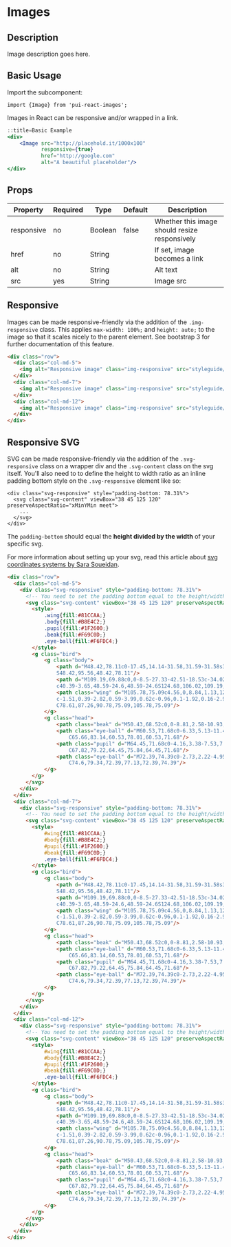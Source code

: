 # Images

## Description
Image description goes here.

## Basic Usage

Import the subcomponent:

```
import {Image} from 'pui-react-images';
```

Images in React can be responsive and/or wrapped in a link.

```jsx
::title=Basic Example
<div>
    <Image src="http://placehold.it/1000x100"
           responsive={true}
           href="http://google.com"
           alt="A beautiful placeholder"/>
</div>
```
## Props

Property | Required | Type | Default | Description
---------|----------|------|---------|------------
responsive | no  | Boolean | false | Whether this image should resize responsively
href       | no  | String  |       | If set, image becomes a link
alt        | no  | String  |       | Alt text
src        | yes | String  |       | Image src

## Responsive

Images can be made responsive-friendly via the addition of the `.img-responsive` class. This applies `max-width: 100%;` and `height: auto;` to the image so that it scales nicely to the parent element. See bootstrap 3 for further documentation of this feature.

```html
<div class="row">
  <div class="col-md-5">
    <img alt="Responsive image" class="img-responsive" src="styleguide/such-awesome.jpg"/>
  </div>
  <div class="col-md-7">
    <img alt="Responsive image" class="img-responsive" src="styleguide/such-awesome.jpg"/>
  </div>
  <div class="col-md-12">
    <img alt="Responsive image" class="img-responsive" src="styleguide/such-awesome.jpg"/>
  </div>
</div>
```

## Responsive SVG

SVG can be made responsive-friendly via the addition of the `.svg-responsive` class on a
wrapper div and the `.svg-content` class on the svg itself. You'll also need to to define
the height to width ratio as an inline padding bottom style on the `.svg-responsive` element like so:

```
<div class="svg-responsive" style="padding-bottom: 78.31%">
  <svg class="svg-content" viewBox="38 45 125 120" preserveAspectRatio="xMinYMin meet">
    ...
  </svg>
</div>
```

The `padding-bottom` should equal the **height divided by the width** of your specific svg.

For more information about setting up your svg, read this article about [svg coordinates systems by Sara Soueidan](http://sarasoueidan.com/blog/svg-coordinate-systems/).

```html
<div class="row">
  <div class="col-md-5">
    <div class="svg-responsive" style="padding-bottom: 78.31%">
      <!-- You need to set the padding bottom equal to the height/width of the svg element. -->
      <svg class="svg-content" viewBox="38 45 125 120" preserveAspectRatio="xMinYMin meet">
        <style>
            .wing{fill:#81CCAA;}
            .body{fill:#B8E4C2;}
            .pupil{fill:#1F2600;}
            .beak{fill:#F69C0D;}
            .eye-ball{fill:#F6FDC4;}
        </style>
        <g class="bird">
            <g class="body">
                <path d="M48.42,78.11c0-17.45,14.14-31.58,31.59-31.58s31.59,14.14,31.59,31.58c0,17.44-14.14,31.59-31.59,31.59
                S48.42,95.56,48.42,78.11"/>
                <path d="M109.19,69.88c0,0-8.5-27.33-42.51-18.53c-34.02,8.81-20.65,91.11,45.25,84.73
                c40.39-3.65,48.59-24.6,48.59-24.6S124.68,106.02,109.19,69.88"/>
                <path class="wing" d="M105.78,75.09c4.56,0,8.84,1.13,12.62,3.11c0,0,0.01-0.01,0.01-0.01l36.23,12.38c0,0-13.78,30.81-41.96,38.09
                c-1.51,0.39-2.82,0.59-3.99,0.62c-0.96,0.1-1.92,0.16-2.9,0.16c-15.01,0-27.17-12.17-27.17-27.17
                C78.61,87.26,90.78,75.09,105.78,75.09"/>
            </g>
            <g class="head">
                <path class="beak" d="M50.43,68.52c0,0-8.81,2.58-10.93,4.86l9.12,9.87C48.61,83.24,48.76,74.28,50.43,68.52"/>
                <path class="eye-ball" d="M60.53,71.68c0-6.33,5.13-11.46,11.46-11.46c6.33,0,11.46,5.13,11.46,11.46c0,6.33-5.13,11.46-11.46,11.46
                    C65.66,83.14,60.53,78.01,60.53,71.68"/>
                <path class="pupil" d="M64.45,71.68c0-4.16,3.38-7.53,7.54-7.53c4.16,0,7.53,3.37,7.53,7.53c0,4.16-3.37,7.53-7.53,7.53
                    C67.82,79.22,64.45,75.84,64.45,71.68"/>
                <path class="eye-ball" d="M72.39,74.39c0-2.73,2.22-4.95,4.95-4.95c2.73,0,4.95,2.21,4.95,4.95c0,2.74-2.22,4.95-4.95,4.95
                    C74.6,79.34,72.39,77.13,72.39,74.39"/>
            </g>
        </g>
      </svg>
    </div>
  </div>
  <div class="col-md-7">
    <div class="svg-responsive" style="padding-bottom: 78.31%">
      <!-- You need to set the padding bottom equal to the height/width of the svg element. -->
      <svg class="svg-content" viewBox="38 45 125 120" preserveAspectRatio="xMinYMin meet">
        <style>
            #wing{fill:#81CCAA;}
            #body{fill:#B8E4C2;}
            #pupil{fill:#1F2600;}
            #beak{fill:#F69C0D;}
            .eye-ball{fill:#F6FDC4;}
        </style>
        <g class="bird">
            <g class="body">
                <path d="M48.42,78.11c0-17.45,14.14-31.58,31.59-31.58s31.59,14.14,31.59,31.58c0,17.44-14.14,31.59-31.59,31.59
                S48.42,95.56,48.42,78.11"/>
                <path d="M109.19,69.88c0,0-8.5-27.33-42.51-18.53c-34.02,8.81-20.65,91.11,45.25,84.73
                c40.39-3.65,48.59-24.6,48.59-24.6S124.68,106.02,109.19,69.88"/>
                <path class="wing" d="M105.78,75.09c4.56,0,8.84,1.13,12.62,3.11c0,0,0.01-0.01,0.01-0.01l36.23,12.38c0,0-13.78,30.81-41.96,38.09
                c-1.51,0.39-2.82,0.59-3.99,0.62c-0.96,0.1-1.92,0.16-2.9,0.16c-15.01,0-27.17-12.17-27.17-27.17
                C78.61,87.26,90.78,75.09,105.78,75.09"/>
            </g>
            <g class="head">
                <path class="beak" d="M50.43,68.52c0,0-8.81,2.58-10.93,4.86l9.12,9.87C48.61,83.24,48.76,74.28,50.43,68.52"/>
                <path class="eye-ball" d="M60.53,71.68c0-6.33,5.13-11.46,11.46-11.46c6.33,0,11.46,5.13,11.46,11.46c0,6.33-5.13,11.46-11.46,11.46
                    C65.66,83.14,60.53,78.01,60.53,71.68"/>
                <path class="pupil" d="M64.45,71.68c0-4.16,3.38-7.53,7.54-7.53c4.16,0,7.53,3.37,7.53,7.53c0,4.16-3.37,7.53-7.53,7.53
                    C67.82,79.22,64.45,75.84,64.45,71.68"/>
                <path class="eye-ball" d="M72.39,74.39c0-2.73,2.22-4.95,4.95-4.95c2.73,0,4.95,2.21,4.95,4.95c0,2.74-2.22,4.95-4.95,4.95
                    C74.6,79.34,72.39,77.13,72.39,74.39"/>
            </g>
        </g>
      </svg>
    </div>
  </div>
  <div class="col-md-12">
    <div class="svg-responsive" style="padding-bottom: 78.31%">
      <!-- You need to set the padding bottom equal to the height/width of the svg element. -->
      <svg class="svg-content" viewBox="38 45 125 120" preserveAspectRatio="xMinYMin meet">
        <style>
            #wing{fill:#81CCAA;}
            #body{fill:#B8E4C2;}
            #pupil{fill:#1F2600;}
            #beak{fill:#F69C0D;}
            .eye-ball{fill:#F6FDC4;}
        </style>
        <g class="bird">
            <g class="body">
                <path d="M48.42,78.11c0-17.45,14.14-31.58,31.59-31.58s31.59,14.14,31.59,31.58c0,17.44-14.14,31.59-31.59,31.59
                S48.42,95.56,48.42,78.11"/>
                <path d="M109.19,69.88c0,0-8.5-27.33-42.51-18.53c-34.02,8.81-20.65,91.11,45.25,84.73
                c40.39-3.65,48.59-24.6,48.59-24.6S124.68,106.02,109.19,69.88"/>
                <path class="wing" d="M105.78,75.09c4.56,0,8.84,1.13,12.62,3.11c0,0,0.01-0.01,0.01-0.01l36.23,12.38c0,0-13.78,30.81-41.96,38.09
                c-1.51,0.39-2.82,0.59-3.99,0.62c-0.96,0.1-1.92,0.16-2.9,0.16c-15.01,0-27.17-12.17-27.17-27.17
                C78.61,87.26,90.78,75.09,105.78,75.09"/>
            </g>
            <g class="head">
                <path class="beak" d="M50.43,68.52c0,0-8.81,2.58-10.93,4.86l9.12,9.87C48.61,83.24,48.76,74.28,50.43,68.52"/>
                <path class="eye-ball" d="M60.53,71.68c0-6.33,5.13-11.46,11.46-11.46c6.33,0,11.46,5.13,11.46,11.46c0,6.33-5.13,11.46-11.46,11.46
                    C65.66,83.14,60.53,78.01,60.53,71.68"/>
                <path class="pupil" d="M64.45,71.68c0-4.16,3.38-7.53,7.54-7.53c4.16,0,7.53,3.37,7.53,7.53c0,4.16-3.37,7.53-7.53,7.53
                    C67.82,79.22,64.45,75.84,64.45,71.68"/>
                <path class="eye-ball" d="M72.39,74.39c0-2.73,2.22-4.95,4.95-4.95c2.73,0,4.95,2.21,4.95,4.95c0,2.74-2.22,4.95-4.95,4.95
                    C74.6,79.34,72.39,77.13,72.39,74.39"/>
            </g>
        </g>
      </svg>
    </div>
  </div>
</div>
```